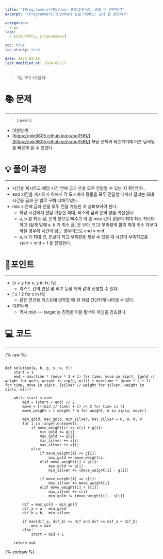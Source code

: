 ```yaml
---
title: "[Programmers][Python] 프로그래머스: 금과 은 운반하기"
excerpt: "[Programmers][Python] 프로그래머스: 금과 은 운반하기"

categories:
  - ps
tags:
  - [프로그래머스, programmers]

toc: true
toc_sticky: true

date: 2024-02-15
last_modified_at: 2024-02-17
---
```


> 1일 1PS 53일차!

# 📚 문제

---

> Level 3

- 이분탐색
- [https://min9805.github.io/ps/boj1561/](https://min9805.github.io/ps/boj1561/) 해당 문제와 비슷하기에 이분 탐색임을 빠르게 알 수 있었다.

# 💡 풀이 과정

---

- 시간을 제시하고 해당 시간 안에 금과 은을 모두 전달할 수 있는 지 확인한다.
- end 시간을 제시하기 위해서 각 도시에서 광물을 모두 전달할 때까지 걸리는 최대 시간을 금과 은 별로 구해 더해주었다.
- mid 시간에 금과 은을 모두 전달 가능한 지 살펴보아야 한다.
  - 해당 시간에서 전달 가능한 최대, 최소의 금과 은의 양을 계산한다.
  - a, b 를 최소 금, 은의 양으로 뺴주고 이 중 max 값이 광물의 최대 최소 차보다 작고 (쉽게 말해 a, b 가 최소 금, 은 보다 크고) 부족량의 합이 최대 최소 차보다 작을 경우에 시간이 남는 경우이므로 end = mid
  - a, b 가 최대 금, 은보다 작고 부족량을 채울 수 없을 때 시간이 부족하므로 start = mid + 1 을 진행한다.

# 📌포인트

---

- [x + y for x, y in fx, fy]
  - 리스트 간의 연산 및 비교 등을 위와 같이 진행할 수 있다.
- [ x / 2 for x in fx]
  - 같은 연산을 리스트에 반복할 때 위 처럼 간단하게 나타낼 수 있다.
- 이분탐색
  - 역시 mid == target 는 진정한 이분 탐색이 아님을 강조한다.

# 💻 코드

---

{% raw %}

```

def solution(a, b, g, s, w, t):
    start = 1
    end = max(time * (move * 2 + 1) for time, move in zip(t, [gold // weight for gold, weight in zip(g, w)])) + max(time * (move * 2 + 1) for time, move in zip(t, [silver // weight for silver, weight in zip(s, w)]))

    while start < end:
        mid = (start + end) // 2
        move = [((mid // time) + 1) // 2 for time in t]
        move_weight = [ weight * m for weight, m in zip(w, move)]

        min_gold, max_gold, min_silver, max_silver = 0, 0, 0, 0
        for i in range(len(move)):
            if move_weight[i] >= s[i] + g[i]:
                min_gold += g[i]
                max_gold += g[i]
                min_silver += s[i]
                max_silver += s[i]
            else:
                if move_weight[i] <= g[i]:
                    max_gold += move_weight[i]
                elif move_weight[i] > g[i]:
                    max_gold += g[i]
                    min_silver += (move_weight[i] - g[i])

                if move_weight[i] <= s[i]:
                    max_silver += move_weight[i]
                elif move_weight[i] > s[i]:
                    max_silver += s[i]
                    min_gold += (move_weight[i] - s[i])

        dif = max_gold - min_gold
        dif_a = a - min_gold
        dif_b = b - min_silver

        if max(dif_a, dif_b) <= dif and dif >= dif_a + dif_b:
            end = mid
        else:
            start = mid + 1

    return end

```

{% endraw %}
